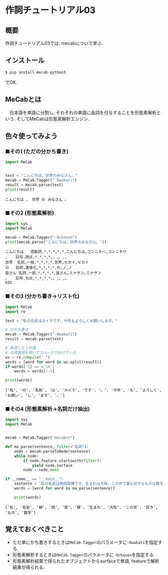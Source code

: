 # 作詞チュートリアル03
## 概要
作詞チュートリアル03では, mecabについて学ぶ.

## インストール
```command
$ pip install mecab-python3
```
でOK.

## MeCabとは
　日本語を単語に分割し, それぞれの単語に品詞を付与することを形態素解析という. そしてMeCabは形態素解析エンジン.

## 色々使ってみよう
### ■その1 (ただの分かち書き)
```python
import MeCab


text = "こんにちは、世界のみなさん。"
mecab = MeCab.Tagger("-Owakati")
result = mecab.parse(text)
print(result)
```
```command
こんにちは 、 世界 の みなさん 。 
```

### ■その2 (形態素解析)
```python
import sys
import MeCab

mecab = MeCab.Tagger("-Ochasen")
print(mecab.parse("こんにちは、世界のみなさん。"))
```
```command
こんにちは	感動詞,*,*,*,*,*,こんにちは,コンニチハ,コンニチワ
、	記号,読点,*,*,*,*,、,、,、
世界	名詞,一般,*,*,*,*,世界,セカイ,セカイ
の	助詞,連体化,*,*,*,*,の,ノ,ノ
皆さん	名詞,一般,*,*,*,*,皆さん,ミナサン,ミナサン
。	記号,句点,*,*,*,*,。,。,。
EOS
```

### ■その3 (分かち書き→リスト化)
```python
import MeCab
import re

text = "私の名前はカイラです。今年もよろしくお願いします。"

# 分かち書き
mecab = MeCab.Tagger("-Owakati")
result = mecab.parse(text)

# 単語リスト作成
# 正規表現を用いてスペースで分けている
ws = re.compile(" ")
words = [word for word in ws.split(result)]
if words[-1] == u'\n':
    words = words[:-1]

print(words)
```
```command
['私', 'の', '名前', 'は', 'カイラ', 'です', '。', '今年', 'も', 'よろしく', 'お願い', 'し', 'ます', '。']
```

### ■その4 (形態素解析→名詞だけ抽出)
```python
import sys
import MeCab


mecab = MeCab.Tagger("mecabrc")

def ma_parse(sentence, filter="名詞"):
    node = mecab.parseToNode(sentence)
    while node:
        if node.feature.startswith(filter):
            yield node.surface
        node = node.next

if __name__ == "__main__":
    sentence = "私の名前は綿岡晃輝です。生まれは大阪。この世で最も好きなものは数学です。"
    words = [word for word in ma_parse(sentence)]

    print(words)

```
```command
['私', '名前', '綿', '岡', '晃', '輝', '生まれ', '大阪', 'この世', '好き', 'もの', '数学']
```

## 覚えておくべきこと
- ただ単にかち書きするときは`MeCab.Tagger`のパラメータに`-Owakati`を指定する.
- 形態素解析するときは`MeCab.Tagger`のパラメータに`-Ochasen`を指定する.
- 形態素解析結果で得られたオブジェクトからsurfaceで単語, featureで解析結果が得られる.
